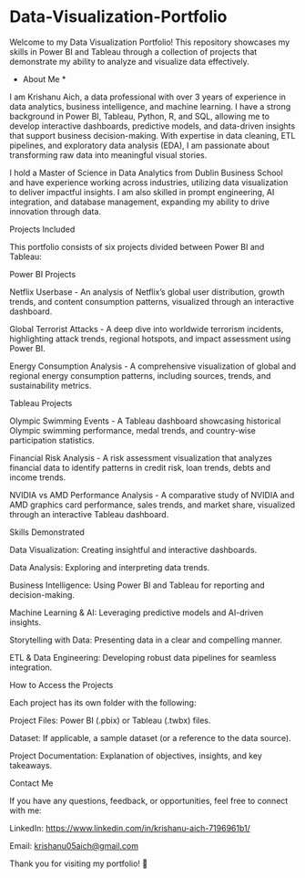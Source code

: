 # Data-Visualization-Portfolio

Welcome to my Data Visualization Portfolio! This repository showcases my skills in Power BI and Tableau through a collection of projects that demonstrate my ability to analyze and visualize data effectively.

* About Me *

I am Krishanu Aich, a data professional with over 3 years of experience in data analytics, business intelligence, and machine learning. I have a strong background in Power BI, Tableau, Python, R, and SQL, allowing me to develop interactive dashboards, predictive models, and data-driven insights that support business decision-making. With expertise in data cleaning, ETL pipelines, and exploratory data analysis (EDA), I am passionate about transforming raw data into meaningful visual stories.

I hold a Master of Science in Data Analytics from Dublin Business School and have experience working across industries, utilizing data visualization to deliver impactful insights. I am also skilled in prompt engineering, AI integration, and database management, expanding my ability to drive innovation through data.

Projects Included

This portfolio consists of six projects divided between Power BI and Tableau:

Power BI Projects

Netflix Userbase - An analysis of Netflix’s global user distribution, growth trends, and content consumption patterns, visualized through an interactive dashboard.

Global Terrorist Attacks - A deep dive into worldwide terrorism incidents, highlighting attack trends, regional hotspots, and impact assessment using Power BI.

Energy Consumption Analysis - A comprehensive visualization of global and regional energy consumption patterns, including sources, trends, and sustainability metrics.

Tableau Projects

Olympic Swimming Events - A Tableau dashboard showcasing historical Olympic swimming performance, medal trends, and country-wise participation statistics.

Financial Risk Analysis - A risk assessment visualization that analyzes financial data to identify patterns in credit risk, loan trends, debts and income trends.

NVIDIA vs AMD Performance Analysis - A comparative study of NVIDIA and AMD graphics card performance, sales trends, and market share, visualized through an interactive Tableau dashboard.

Skills Demonstrated

Data Visualization: Creating insightful and interactive dashboards.

Data Analysis: Exploring and interpreting data trends.

Business Intelligence: Using Power BI and Tableau for reporting and decision-making.

Machine Learning & AI: Leveraging predictive models and AI-driven insights.

Storytelling with Data: Presenting data in a clear and compelling manner.

ETL & Data Engineering: Developing robust data pipelines for seamless integration.

How to Access the Projects

Each project has its own folder with the following:

Project Files: Power BI (.pbix) or Tableau (.twbx) files.

Dataset: If applicable, a sample dataset (or a reference to the data source).

Project Documentation: Explanation of objectives, insights, and key takeaways.

Contact Me

If you have any questions, feedback, or opportunities, feel free to connect with me:

LinkedIn: https://www.linkedin.com/in/krishanu-aich-7196961b1/

Email: krishanu05aich@gmail.com

Thank you for visiting my portfolio! 🚀

